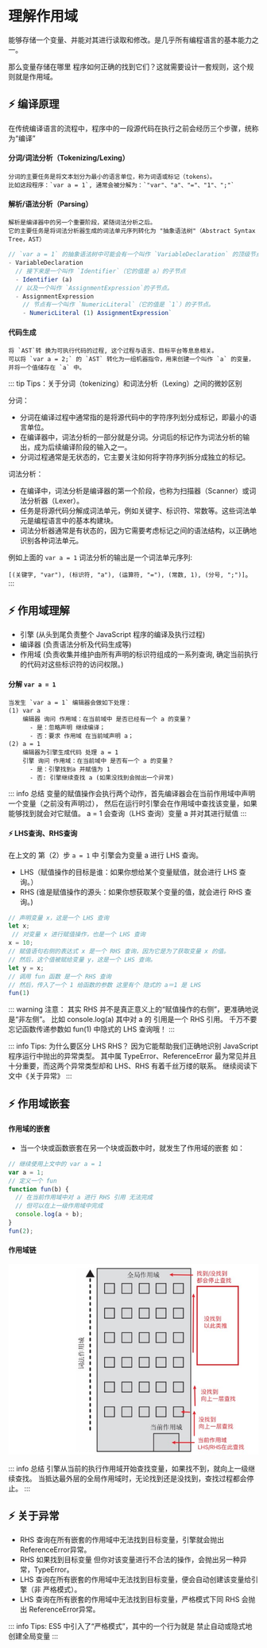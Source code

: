 # 理解作用域

能够存储一个变量、并能对其进行读取和修改。是几乎所有编程语言的基本能力之一。

那么变量存储在哪里 程序如何正确的找到它们？这就需要设计一套规则，这个规则就是作用域。

## ⚡ 编译原理
在传统编译语言的流程中，程序中的一段源代码在执行之前会经历三个步骤，统称为“编译”

#### 分词/词法分析（Tokenizing/Lexing）

```
分词的主要任务是将文本划分为最小的语言单位，称为词语或标记（tokens）。
比如这段程序：`var a = 1`, 通常会被分解为：`"var"、"a"、"="、"1"、";"`
```

#### 解析/语法分析（Parsing）

```
解析是编译器中的另一个重要阶段，紧随词法分析之后。
它的主要任务是将词法分析器生成的词法单元序列转化为 "抽象语法树"（Abstract Syntax Tree，AST）
```

``` js
// `var a = 1` 的抽象语法树中可能会有一个叫作 `VariableDeclaration` 的顶级节点
- VariableDeclaration
  // 接下来是一个叫作 `Identifier`（它的值是 a）的子节点
  - Identifier (a)
  // 以及一个叫作 `AssignmentExpression`的子节点。
  - AssignmentExpression
    // 节点有一个叫作 `NumericLiteral`（它的值是 `1`）的子节点。
    - NumericLiteral (1) AssignmentExpression`
```

#### 代码生成
```
将 `AST`转 换为可执行代码的过程, 这个过程与语言、目标平台等息息相关。
可以将 `var a = 2;` 的 `AST` 转化为一组机器指令，用来创建一个叫作 `a` 的变量，并将一个值储存在 `a` 中。
```

::: tip Tips：关于分词（tokenizing）和词法分析（Lexing）之间的微妙区别

分词：
- 分词在编译过程中通常指的是将源代码中的字符序列划分成标记，即最小的语言单位。
- 在编译器中，词法分析的一部分就是分词。分词后的标记作为词法分析的输出，成为后续编译阶段的输入之一。
- 分词过程通常是无状态的，它主要关注如何将字符序列拆分成独立的标记。

词法分析：
- 在编译中，词法分析是编译器的第一个阶段，也称为扫描器（Scanner）或词法分析器（Lexer）。
- 任务是将源代码分解成词法单元，例如关键字、标识符、常数等。这些词法单元是编程语言中的基本构建块。
- 词法分析器通常是有状态的，因为它需要考虑标记之间的语法结构，以正确地识别各种词法单元。

例如上面的 `var a = 1` 词法分析的输出是一个词法单元序列:

 `[(关键字, "var"), (标识符, "a"), (运算符, "="), (常数, 1), (分号, ";")]`。
:::


## ⚡ 作用域理解
- 引擎 (从头到尾负责整个 JavaScript 程序的编译及执行过程)
- 编译器 (负责语法分析及代码生成等)
- 作用域 (负责收集并维护由所有声明的标识符组成的一系列查询, 确定当前执行的代码对这些标识符的访问权限。)

#### 分解 `var a = 1`
```
当发生 `var a = 1` 编辑器会做如下处理：
(1) var a
    编辑器 询问 作用域：在当前域中 是否已经有一个 a 的变量？
      - 是：忽略声明 继续编译；
      - 否：要求 作用域 在当前域声明 a；
(2) a = 1
    编辑器为引擎生成代码 处理 a = 1
    引擎 询问 作用域：在当前域中 是否有一个 a 的变量？
      - 是：引擎找到a 并赋值为 1
      - 否: 引擎继续查找 a (如果没找到会抛出一个异常)
```

::: info 总结
变量的赋值操作会执行两个动作，首先编译器会在当前作用域中声明一个变量（之前没有声明过），
然后在运行时引擎会在作用域中查找该变量，如果能够找到就会对它赋值。
a = 1 会查询（LHS 查询）变量 a 并对其进行赋值
:::

#### ⚡ LHS查询、RHS查询

在上文的 第（2）步 `a = 1` 中 引擎会为变量 a 进行 LHS 查询。

- LHS（赋值操作的目标是谁：如果你想给某个变量赋值，就会进行 LHS 查询。）
- RHS (谁是赋值操作的源头：如果你想获取某个变量的值，就会进行 RHS 查询。)

``` js
// 声明变量 x，这是一个 LHS 查询
let x;
 // 对变量 x 进行赋值操作，也是一个 LHS 查询
x = 10;
// 赋值语句右侧的表达式 x 是一个 RHS 查询，因为它是为了获取变量 x 的值。
// 然后，这个值被赋给变量 y，这是一个 LHS 查询。
let y = x;
// 调用 fun 函数 是一个 RHS 查询
// 然后，传入了一个 1 给函数的参数 这里有个 隐式的 a＝1 是 LHS
fun(1)
```

::: warning 注意：
其实 RHS 并不是真正意义上的“赋值操作的右侧”，更准确地说是“非左侧”。
比如  console.log(a) 其中对 a 的 引用是一个 RHS 引用。
千万不要忘记函数传递参数如 fun(1) 中隐式的 LHS 查询哦！
:::

::: info Tips: 为什么要区分 LHS RHS？
因为它能帮助我们正确地识别 JavaScript 程序运行中抛出的异常类型。
其中属 TypeError、ReferenceError 最为常见并且十分重要，而这两个异常类型却和 LHS、RHS 有着千丝万缕的联系。
继续阅读下文中《关于异常》
:::

## ⚡ 作用域嵌套

#### 作用域的嵌套
- 当一个块或函数嵌套在另一个块或函数中时，就发生了作用域的嵌套 如：
``` js
// 继续使用上文中的 var a = 1
var a = 1;
// 定义一个 fun
function fun(b) {
  // 在当前作用域中对 a 进行 RHS 引用 无法完成
  // 但可以在上一级作用域中完成
  console.log(a + b);
}
fun(2);
```

#### 作用域链
![](../image/2024-03-12/scope_find.jpg)

::: info 总结
引擎从当前的执行作用域开始查找变量，如果找不到，就向上一级继续查找。
当抵达最外层的全局作用域时，无论找到还是没找到，查找过程都会停止。
:::

## ⚡ 关于异常

- RHS 查询在所有嵌套的作用域中无法找到目标变量，引擎就会抛出 ReferenceError异常。
- RHS 如果找到目标变量 但你对该变量进行不合法的操作，会抛出另一种异常，TypeError。
- LHS 查询在所有嵌套的作用域中无法找到目标变量，便会自动创建该变量给引擎（非 严格模式）。
- LHS 查询在所有嵌套的作用域中无法找到目标变量，严格模式下同 RHS 会抛出 ReferenceError异常。

::: info Tips:
ES5 中引入了“严格模式”，其中的一个行为就是 禁止自动或隐式地创建全局变量
:::